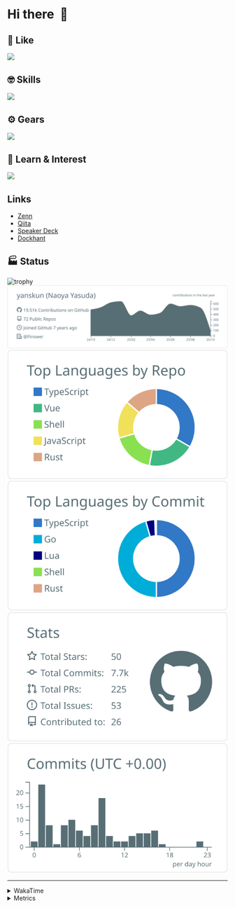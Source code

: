 # Hi there&nbsp; :wave:

## 💌 Like
<img src="https://go-skill-icons.vercel.app/api/icons?i=github" />

## 🤓 Skills
<img src="https://go-skill-icons.vercel.app/api/icons?i=js,ts,vue,nuxtjs,react,nextjs,go,lua,git" />

## ⚙️ Gears
<img src="https://go-skill-icons.vercel.app/api/icons?i=neovim,vscode,githubcopilot,alacritty,tmux" />

## 📖 Learn & Interest
<img src="https://go-skill-icons.vercel.app/api/icons?i=rust,deno,css,zig,playwright,githubactions,storybook,netlify,eslint" />

## Links
- [Zenn](https://zenn.dev/yanskun)
- [Qiita](https://qiita.com/yanskun)
- [Speaker Deck](https://speakerdeck.com/yanskun)
- [Dockhant](https://www.dockhunt.com/users/yanskun)

<!-- https://github.com/ryo-ma/github-profile-trophy -->

## 🏭 Status

<img src="https://github-profile-trophy.vercel.app/?username=yanskun&theme=onedark&row=1" alt="trophy">

<!-- https://github.com/vn7n24fzkq/github-profile-summary-cards -->
<picture>
  <source media="(prefers-color-scheme: dark)" srcset="https://raw.githubusercontent.com/yanskun/yanskun/master/profile-summary-card-output/nord_dark/0-profile-details.svg">
 <img src="https://raw.githubusercontent.com/yanskun/yanskun/master/profile-summary-card-output/default/0-profile-details.svg">
</picture>
<br>
<picture>
  <source media="(prefers-color-scheme: dark)" srcset="https://raw.githubusercontent.com/yanskun/yanskun/master/profile-summary-card-output/nord_dark/1-repos-per-language.svg">
 <img src="https://raw.githubusercontent.com/yanskun/yanskun/master/profile-summary-card-output/default/1-repos-per-language.svg">
</picture>
<picture>
  <source media="(prefers-color-scheme: dark)" srcset="https://raw.githubusercontent.com/yanskun/yanskun/master/profile-summary-card-output/nord_dark/2-most-commit-language.svg">
 <img src="https://raw.githubusercontent.com/yanskun/yanskun/master/profile-summary-card-output/default/2-most-commit-language.svg">
</picture>
<br>
<picture>
  <source media="(prefers-color-scheme: dark)" srcset="https://raw.githubusercontent.com/yanskun/yanskun/master/profile-summary-card-output/nord_dark/3-stats.svg">
 <img src="https://raw.githubusercontent.com/yanskun/yanskun/master/profile-summary-card-output/default/3-stats.svg">
</picture>
<picture>
  <source media="(prefers-color-scheme: dark)" srcset="https://raw.githubusercontent.com/yanskun/yanskun/master/profile-summary-card-output/nord_dark/4-productive-time.svg">
 <img src="https://raw.githubusercontent.com/yanskun/yanskun/master/profile-summary-card-output/default/4-productive-time.svg">
</picture>

---

<details>
  <summary>WakaTime</summary>
<!--START_SECTION:waka-->
![Code Time](http://img.shields.io/badge/Code%20Time-2%2C756%20hrs%2018%20mins-blue)

**🐱 My GitHub Data** 

> 📦 158.7 kB Used in GitHub's Storage 
 > 
> 🏆 4,748 Contributions in the Year 2025
 > 
> 💼 Opted to Hire
 > 
> 📜 133 Public Repositories 
 > 
> 🔑 6 Private Repositories 
 > 
**I'm an Early 🐤** 

```text
🌞 Morning                16629 commits       ████░░░░░░░░░░░░░░░░░░░░░   16.15 % 
🌆 Daytime                61450 commits       ███████████████░░░░░░░░░░   59.66 % 
🌃 Evening                21265 commits       █████░░░░░░░░░░░░░░░░░░░░   20.65 % 
🌙 Night                  3650 commits        █░░░░░░░░░░░░░░░░░░░░░░░░   03.54 % 
```
📅 **I'm Most Productive on Tuesday** 

```text
Monday                   16135 commits       ████░░░░░░░░░░░░░░░░░░░░░   15.67 % 
Tuesday                  21978 commits       █████░░░░░░░░░░░░░░░░░░░░   21.34 % 
Wednesday                21066 commits       █████░░░░░░░░░░░░░░░░░░░░   20.45 % 
Thursday                 19595 commits       █████░░░░░░░░░░░░░░░░░░░░   19.03 % 
Friday                   18991 commits       █████░░░░░░░░░░░░░░░░░░░░   18.44 % 
Saturday                 2119 commits        █░░░░░░░░░░░░░░░░░░░░░░░░   02.06 % 
Sunday                   3110 commits        █░░░░░░░░░░░░░░░░░░░░░░░░   03.02 % 
```


📊 **This Week I Spent My Time On** 

```text
🕑︎ Time Zone: Asia/Tokyo

💬 Programming Languages: 
TypeScript               18 hrs 19 mins      █████████████████████░░░░   85.64 % 
Markdown                 1 hr 17 mins        ██░░░░░░░░░░░░░░░░░░░░░░░   06.03 % 
Other                    37 mins             █░░░░░░░░░░░░░░░░░░░░░░░░   02.95 % 
JSON                     36 mins             █░░░░░░░░░░░░░░░░░░░░░░░░   02.81 % 
Go                       16 mins             ░░░░░░░░░░░░░░░░░░░░░░░░░   01.28 % 

🔥 Editors: 
Neovim                   20 hrs 30 mins      ████████████████████████░   95.82 % 
VS Code                  53 mins             █░░░░░░░░░░░░░░░░░░░░░░░░   04.18 % 

💻 Operating System: 
Mac                      21 hrs 23 mins      █████████████████████████   100.00 % 
```


 Last Updated on 08/10/2025 05:27:46 UTC
<!--END_SECTION:waka-->
</details>

<details>
  <summary>Metrics</summary>
  <img src="https://github.com/yanskun/yanskun/blob/main/github-metrics.svg" alt="Metrics">
</details>
